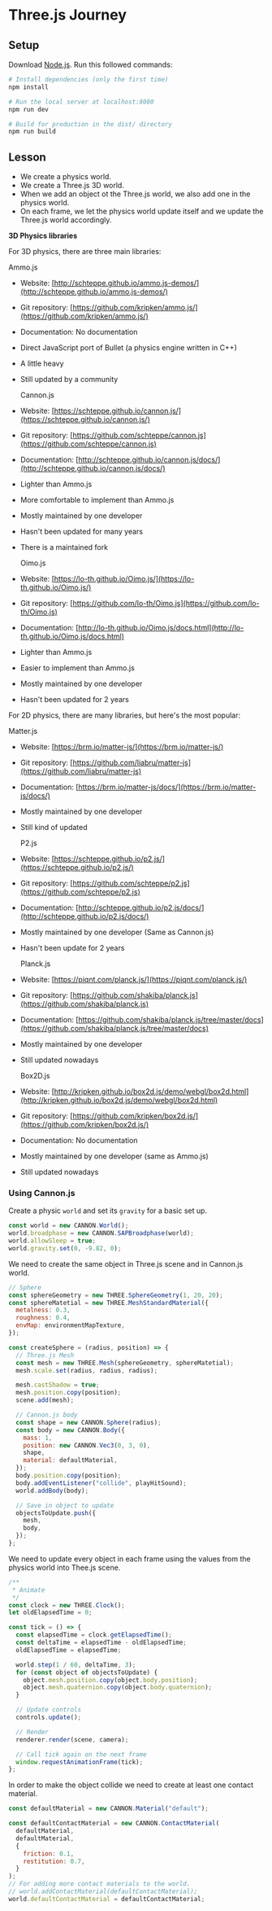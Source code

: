 # Three.js Journey

## Setup

Download [Node.js](https://nodejs.org/en/download/).
Run this followed commands:

```bash
# Install dependencies (only the first time)
npm install

# Run the local server at localhost:8080
npm run dev

# Build for production in the dist/ directory
npm run build
```

## Lesson

- We create a physics world.
- We create a Three.js 3D world.
- When we add an object ot the Three.js world, we also add one in the physics world.
- On each frame, we let the physics world update itself and we update the Three.js world accordingly.

**3D Physics libraries**

For 3D physics, there are three main libraries:

Ammo.js

- Website: [http://schteppe.github.io/ammo.js-demos/](http://schteppe.github.io/ammo.js-demos/)
- Git repository: [https://github.com/kripken/ammo.js/](https://github.com/kripken/ammo.js/)
- Documentation: No documentation
- Direct JavaScript port of Bullet (a physics engine written in C++)
- A little heavy
- Still updated by a community

  Cannon.js

- Website: [https://schteppe.github.io/cannon.js/](https://schteppe.github.io/cannon.js/)
- Git repository: [https://github.com/schteppe/cannon.js](https://github.com/schteppe/cannon.js)
- Documentation: [http://schteppe.github.io/cannon.js/docs/](http://schteppe.github.io/cannon.js/docs/)
- Lighter than Ammo.js
- More comfortable to implement than Ammo.js
- Mostly maintained by one developer
- Hasn't been updated for many years
- There is a maintained fork

  Oimo.js

- Website: [https://lo-th.github.io/Oimo.js/](https://lo-th.github.io/Oimo.js/)
- Git repository: [https://github.com/lo-th/Oimo.js](https://github.com/lo-th/Oimo.js)
- Documentation: [http://lo-th.github.io/Oimo.js/docs.html](http://lo-th.github.io/Oimo.js/docs.html)
- Lighter than Ammo.js
- Easier to implement than Ammo.js
- Mostly maintained by one developer
- Hasn't been updated for 2 years

For 2D physics, there are many libraries, but here's the most popular:

Matter.js

- Website: [https://brm.io/matter-js/](https://brm.io/matter-js/)
- Git repository: [https://github.com/liabru/matter-js](https://github.com/liabru/matter-js)
- Documentation: [https://brm.io/matter-js/docs/](https://brm.io/matter-js/docs/)
- Mostly maintained by one developer
- Still kind of updated

  P2.js

- Website: [https://schteppe.github.io/p2.js/](https://schteppe.github.io/p2.js/)
- Git repository: [https://github.com/schteppe/p2.js](https://github.com/schteppe/p2.js)
- Documentation: [http://schteppe.github.io/p2.js/docs/](http://schteppe.github.io/p2.js/docs/)
- Mostly maintained by one developer (Same as Cannon.js)
- Hasn't been update for 2 years

  Planck.js

- Website: [https://piqnt.com/planck.js/](https://piqnt.com/planck.js/)
- Git repository: [https://github.com/shakiba/planck.js](https://github.com/shakiba/planck.js)
- Documentation: [https://github.com/shakiba/planck.js/tree/master/docs](https://github.com/shakiba/planck.js/tree/master/docs)
- Mostly maintained by one developer
- Still updated nowadays

  Box2D.js

- Website: [http://kripken.github.io/box2d.js/demo/webgl/box2d.html](http://kripken.github.io/box2d.js/demo/webgl/box2d.html)
- Git repository: [https://github.com/kripken/box2d.js/](https://github.com/kripken/box2d.js/)
- Documentation: No documentation
- Mostly maintained by one developer (same as Ammo.js)
- Still updated nowadays

### Using Cannon.js

Create a physic `world` and set its `gravity` for a basic set up.

```javascript
const world = new CANNON.World();
world.broadphase = new CANNON.SAPBroadphase(world);
world.allowSleep = true;
world.gravity.set(0, -9.82, 0);
```

We need to create the same object in Three.js scene and in Cannon.js world.

```javascript
// Sphere
const sphereGeometry = new THREE.SphereGeometry(1, 20, 20);
const sphereMatetial = new THREE.MeshStandardMaterial({
  metalness: 0.3,
  roughness: 0.4,
  envMap: environmentMapTexture,
});

const createSphere = (radius, position) => {
  // Three.js Mesh
  const mesh = new THREE.Mesh(sphereGeometry, sphereMatetial);
  mesh.scale.set(radius, radius, radius);

  mesh.castShadow = true;
  mesh.position.copy(position);
  scene.add(mesh);

  // Cannon.js body
  const shape = new CANNON.Sphere(radius);
  const body = new CANNON.Body({
    mass: 1,
    position: new CANNON.Vec3(0, 3, 0),
    shape,
    material: defaultMaterial,
  });
  body.position.copy(position);
  body.addEventListener("collide", playHitSound);
  world.addBody(body);

  // Save in object to update
  objectsToUpdate.push({
    mesh,
    body,
  });
};
```

We need to update every object in each frame using the values from the physics world into Thee.js scene.

```javascript
/**
 * Animate
 */
const clock = new THREE.Clock();
let oldElapsedTime = 0;

const tick = () => {
  const elapsedTime = clock.getElapsedTime();
  const deltaTime = elapsedTime - oldElapsedTime;
  oldElapsedTime = elapsedTime;

  world.step(1 / 60, deltaTime, 3);
  for (const object of objectsToUpdate) {
    object.mesh.position.copy(object.body.position);
    object.mesh.quaternion.copy(object.body.quaternion);
  }

  // Update controls
  controls.update();

  // Render
  renderer.render(scene, camera);

  // Call tick again on the next frame
  window.requestAnimationFrame(tick);
};
```

In order to make the object collide we need to create at least one contact material.

```javascript
const defaultMaterial = new CANNON.Material("default");

const defaultContactMaterial = new CANNON.ContactMaterial(
  defaultMaterial,
  defaultMaterial,
  {
    friction: 0.1,
    restitution: 0.7,
  }
);
// For adding more contact materials to the world.
// world.addContactMaterial(defaultContactMaterial);
world.defaultContactMaterial = defaultContactMaterial;
```
